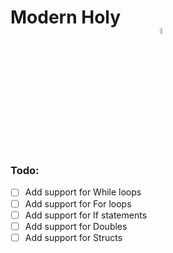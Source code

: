 # Modern Holy <img alt="C" src="https://media.discordapp.net/attachments/977271254870544385/977271425306075256/mhc.png" style="display:block;width:5%;margin-left:auto;margin-right:auto;">


### Todo:
- [ ] Add support for While loops
- [ ] Add support for For loops
- [ ] Add support for If statements
- [ ] Add support for Doubles
- [ ] Add support for Structs
